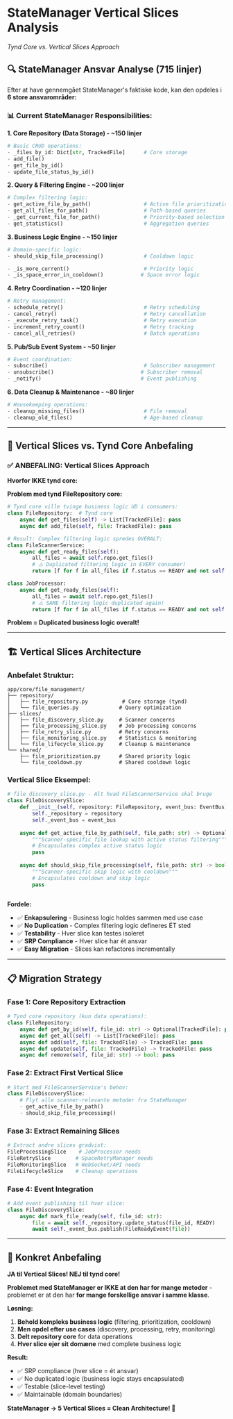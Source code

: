 # StateManager Vertical Slices Analysis
*Tynd Core vs. Vertical Slices Approach*

## 🔍 **StateManager Ansvar Analyse (715 linjer)**

Efter at have gennemgået StateManager's faktiske kode, kan den opdeles i **6 store ansvarområder:**

### **📊 Current StateManager Responsibilities:**

**1. Core Repository (Data Storage) - ~150 linjer**
```python
# Basic CRUD operations:
- _files_by_id: Dict[str, TrackedFile]      # Core storage
- add_file() 
- get_file_by_id()
- update_file_status_by_id()
```

**2. Query & Filtering Engine - ~200 linjer** 
```python
# Complex filtering logic:
- get_active_file_by_path()                 # Active file prioritization  
- get_all_files_for_path()                  # Path-based queries
- _get_current_file_for_path()              # Priority-based selection
- get_statistics()                          # Aggregation queries
```

**3. Business Logic Engine - ~150 linjer**
```python
# Domain-specific logic:
- should_skip_file_processing()             # Cooldown logic

- _is_more_current()                        # Priority logic
- _is_space_error_in_cooldown()            # Space error logic
```

**4. Retry Coordination - ~120 linjer**
```python
# Retry management:
- schedule_retry()                          # Retry scheduling
- cancel_retry()                            # Retry cancellation
- _execute_retry_task()                     # Retry execution
- increment_retry_count()                   # Retry tracking
- cancel_all_retries()                      # Batch operations
```

**5. Pub/Sub Event System - ~50 linjer**
```python
# Event coordination:
- subscribe()                               # Subscriber management
- unsubscribe()                            # Subscriber removal
- _notify()                                # Event publishing
```

**6. Data Cleanup & Maintenance - ~80 linjer**
```python
# Housekeeping operations:
- cleanup_missing_files()                   # File removal
- cleanup_old_files()                       # Age-based cleanup
```

---

## 🎯 **Vertical Slices vs. Tynd Core Anbefaling**

### **✅ ANBEFALING: Vertical Slices Approach**

**Hvorfor IKKE tynd core:**

**Problem med tynd FileRepository core:**
```python
# Tynd core ville tvinge business logic UD i consumers:
class FileRepository:  # Tynd core
    async def get_files(self) -> List[TrackedFile]: pass
    async def add_file(self, file: TrackedFile): pass

# Result: Complex filtering logic spredes OVERALT:
class FileScannerService:
    async def get_ready_files(self):
        all_files = await self.repo.get_files()
        # ⚠️ Duplicated filtering logic in EVERY consumer!
        return [f for f in all_files if f.status == READY and not self._in_cooldown(f)]

class JobProcessor:  
    async def get_ready_files(self):
        all_files = await self.repo.get_files()
        # ⚠️ SAME filtering logic duplicated again!
        return [f for f in all_files if f.status == READY and not self._in_cooldown(f)]
```

**Problem = Duplicated business logic overalt!**

---

## 🏗️ **Vertical Slices Architecture**

### **Anbefalet Struktur:**

```
app/core/file_management/
├── repository/
│   ├── file_repository.py           # Core storage (tynd)
│   └── file_queries.py             # Query optimization
├── slices/
│   ├── file_discovery_slice.py     # Scanner concerns  
│   ├── file_processing_slice.py    # Job processing concerns
│   ├── file_retry_slice.py         # Retry concerns
│   ├── file_monitoring_slice.py    # Statistics & monitoring
│   └── file_lifecycle_slice.py     # Cleanup & maintenance
└── shared/
    ├── file_prioritization.py      # Shared priority logic
    └── file_cooldown.py            # Shared cooldown logic
```

### **Vertical Slice Eksempel:**

```python
# file_discovery_slice.py - Alt hvad FileScannerService skal bruge
class FileDiscoverySlice:
    def __init__(self, repository: FileRepository, event_bus: EventBus):
        self._repository = repository
        self._event_bus = event_bus
    
    async def get_active_file_by_path(self, file_path: str) -> Optional[TrackedFile]:
        """Scanner-specific file lookup with active status filtering"""
        # Encapsulates complex active status logic
        pass
    
    async def should_skip_file_processing(self, file_path: str) -> bool:
        """Scanner-specific skip logic with cooldown"""
        # Encapsulates cooldown and skip logic
        pass
    

```

**Fordele:**
- ✅ **Enkapsulering** - Business logic holdes sammen med use case
- ✅ **No Duplication** - Complex filtering logic defineres ÉT sted
- ✅ **Testability** - Hver slice kan testes isoleret  
- ✅ **SRP Compliance** - Hver slice har ét ansvar
- ✅ **Easy Migration** - Slices kan refactores incrementally

---

## 📋 **Migration Strategy**

### **Fase 1: Core Repository Extraction**
```python
# Tynd core repository (kun data operations):
class FileRepository:
    async def get_by_id(self, file_id: str) -> Optional[TrackedFile]: pass
    async def get_all(self) -> List[TrackedFile]: pass
    async def add(self, file: TrackedFile) -> TrackedFile: pass  
    async def update(self, file: TrackedFile) -> TrackedFile: pass
    async def remove(self, file_id: str) -> bool: pass
```

### **Fase 2: Extract First Vertical Slice**
```python
# Start med FileScannerService's behov:
class FileDiscoverySlice:
    # Flyt alle scanner-relevante metoder fra StateManager
    - get_active_file_by_path()
    - should_skip_file_processing()  
```

### **Fase 3: Extract Remaining Slices**
```python
# Extract andre slices gradvist:
FileProcessingSlice    # JobProcessor needs
FileRetrySlice        # SpaceRetryManager needs  
FileMonitoringSlice   # WebSocket/API needs
FileLifecycleSlice    # Cleanup operations
```

### **Fase 4: Event Integration**
```python
# Add event publishing til hver slice:
class FileDiscoverySlice:
    async def mark_file_ready(self, file_id: str):
        file = await self._repository.update_status(file_id, READY)
        await self._event_bus.publish(FileReadyEvent(file))
```

---

## 🎯 **Konkret Anbefaling**

**JA til Vertical Slices! NEJ til tynd core!**

**Problemet med StateManager er IKKE at den har for mange metoder** - problemet er at den har **for mange forskellige ansvar i samme klasse**.

**Løsning:**
1. **Behold kompleks business logic** (filtering, prioritization, cooldown)
2. **Men opdel efter use cases** (discovery, processing, retry, monitoring)  
3. **Delt repository core** for data operations
4. **Hver slice ejer sit domæne** med complete business logic

**Result:**
- ✅ SRP compliance (hver slice = ét ansvar)
- ✅ No duplicated logic (business logic stays encapsulated)
- ✅ Testable (slice-level testing)
- ✅ Maintainable (domain boundaries)

**StateManager → 5 Vertical Slices = Clean Architecture! 🎯**